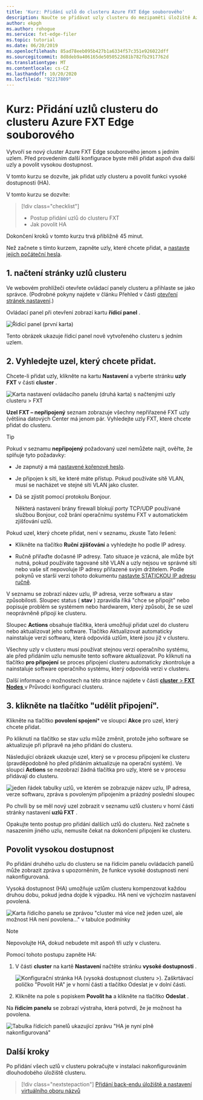 ```yaml
---
title: 'Kurz: Přidání uzlů do clusteru Azure FXT Edge souborového'
description: Naučte se přidávat uzly clusteru do mezipaměti úložiště Azure FXT Edge souborového a povolit funkci vysoké dostupnosti (HA).
author: ekpgh
ms.author: rohogue
ms.service: fxt-edge-filer
ms.topic: tutorial
ms.date: 06/20/2019
ms.openlocfilehash: 85ad78eeb095b427b1a6334f57c351e926022dff
ms.sourcegitcommit: 8d8deb9a406165de5050522681b782fb2917762d
ms.translationtype: MT
ms.contentlocale: cs-CZ
ms.lasthandoff: 10/20/2020
ms.locfileid: "92217809"
---
```

# <a name="tutorial-add-cluster-nodes-to-an-azure-fxt-edge-filer-cluster"></a>Kurz: Přidání uzlů clusteru do clusteru Azure FXT Edge souborového

Vytvoří se nový cluster Azure FXT Edge souborového jenom s jedním uzlem. Před provedením další konfigurace byste měli přidat aspoň dva další uzly a povolit vysokou dostupnost.

V tomto kurzu se dozvíte, jak přidat uzly clusteru a povolit funkci vysoké dostupnosti (HA).

V tomto kurzu se dozvíte:

> [!div class="checklist"]
>
> * Postup přidání uzlů do clusteru FXT
> * Jak povolit HA

Dokončení kroků v tomto kurzu trvá přibližně 45 minut.

Než začnete s tímto kurzem, zapněte uzly, které chcete přidat, a [nastavte jejich počáteční hesla](fxt-node-password.md).

## <a name="1-load-the-cluster-nodes-page"></a>1. načtení stránky uzlů clusteru

Ve webovém prohlížeči otevřete ovládací panely clusteru a přihlaste se jako správce. (Podrobné pokyny najdete v článku Přehled v části [otevření stránek nastavení](fxt-cluster-create.md#open-the-settings-pages).)

Ovládací panel při otevření zobrazí kartu **řídicí panel** . 

![Řídicí panel (první karta)](media/fxt-cluster-config/dashboard-1-node.png)

Tento obrázek ukazuje řídicí panel nově vytvořeného clusteru s jedním uzlem.

## <a name="2-locate-the-node-to-add"></a>2. Vyhledejte uzel, který chcete přidat.

Chcete-li přidat uzly, klikněte na kartu **Nastavení** a vyberte stránku **uzly FXT** v části **cluster** .

![Karta nastavení ovládacího panelu (druhá karta) s načtenými uzly clusteru > FXT](media/fxt-cluster-config/settings-fxt-nodes.png)

**Uzel FXT – nepřipojený** seznam zobrazuje všechny nepřiřazené FXT uzly (většina datových Center má jenom pár. Vyhledejte uzly FXT, které chcete přidat do clusteru.

> [!Tip]
> Pokud v seznamu **nepřipojený** požadovaný uzel nemůžete najít, ověřte, že splňuje tyto požadavky:
>
> * Je zapnutý a má [nastavené kořenové heslo](fxt-node-password.md).
> * Je připojen k síti, ke které máte přístup. Pokud používáte sítě VLAN, musí se nacházet ve stejné síti VLAN jako cluster.
> * Dá se zjistit pomocí protokolu Bonjour.
>
>   Některá nastavení brány firewall blokují porty TCP/UDP používané službou Bonjour, což brání operačnímu systému FXT v automatickém zjišťování uzlů.
>
> Pokud uzel, který chcete přidat, není v seznamu, zkuste Tato řešení:
>
> * Klikněte na tlačítko **Ruční zjišťování** a vyhledejte ho podle IP adresy.
>
> * Ručně přiřaďte dočasné IP adresy. Tato situace je vzácná, ale může být nutná, pokud používáte tagované sítě VLAN a uzly nejsou ve správné síti nebo vaše síť nepovoluje IP adresy přiřazené svým držitelem. Podle pokynů ve starší verzi tohoto dokumentu [nastavte STATICKOU IP adresu ručně](https://azure.github.io/Avere/legacy/create_cluster/4_8/html/static_ip.html).

V seznamu se zobrazí název uzlu, IP adresa, verze softwaru a stav způsobilosti. Sloupec status ( **stav** ) zpravidla říká "chce se připojit" nebo popisuje problém se systémem nebo hardwarem, který způsobí, že se uzel neoprávněně připojí ke clusteru.

Sloupec **Actions** obsahuje tlačítka, která umožňují přidat uzel do clusteru nebo aktualizovat jeho software. Tlačítko Aktualizovat automaticky nainstaluje verzi softwaru, která odpovídá uzlům, které jsou již v clusteru.

Všechny uzly v clusteru musí používat stejnou verzi operačního systému, ale před přidáním uzlu nemusíte tento software aktualizovat. Po kliknutí na tlačítko **pro připojení** se proces připojení clusteru automaticky zkontroluje a nainstaluje software operačního systému, který odpovídá verzi v clusteru.

Další informace o možnostech na této stránce najdete v části [ **cluster**  >  **FXT Nodes** ](https://azure.github.io/Avere/legacy/ops_guide/4_7/html/gui_fxt_nodes.html) v Průvodci konfigurací clusteru.

## <a name="3-click-the-allow-to-join-button"></a>3. klikněte na tlačítko "udělit připojení".

Klikněte na tlačítko **povolení spojení*** ve sloupci **Akce** pro uzel, který chcete přidat.

Po kliknutí na tlačítko se stav uzlu může změnit, protože jeho software se aktualizuje při přípravě na jeho přidání do clusteru.

Následující obrázek ukazuje uzel, který se v procesu připojení ke clusteru (pravděpodobně ho před přidáním aktualizuje na operační systém). Ve sloupci **Actions** se nezobrazí žádná tlačítka pro uzly, které se v procesu přidávají do clusteru.

![jeden řádek tabulky uzlů, ve kterém se zobrazuje název uzlu, IP adresa, verze softwaru, zpráva s povoleným připojením a prázdný poslední sloupec](media/fxt-cluster-config/node-join-in-process.png)

Po chvíli by se měl nový uzel zobrazit v seznamu uzlů clusteru v horní části stránky nastavení **uzlů FXT** .

Opakujte tento postup pro přidání dalších uzlů do clusteru. Než začnete s nasazením jiného uzlu, nemusíte čekat na dokončení připojení ke clusteru.

## <a name="enable-high-availability"></a>Povolit vysokou dostupnost

Po přidání druhého uzlu do clusteru se na řídicím panelu ovládacích panelů může zobrazit zpráva s upozorněním, že funkce vysoké dostupnosti není nakonfigurovaná.

Vysoká dostupnost (HA) umožňuje uzlům clusteru kompenzovat každou druhou dobu, pokud jedna dojde k výpadku. HA není ve výchozím nastavení povolená.

![Karta řídicího panelu se zprávou "cluster má více než jeden uzel, ale možnost HA není povolena..." v tabulce podmínky](media/fxt-cluster-config/no-ha-2-nodes.png)

> [!Note]
> Nepovolujte HA, dokud nebudete mít aspoň tři uzly v clusteru.

Pomocí tohoto postupu zapněte HA:

1. V části **cluster** na kartě **Nastavení** načtěte stránku **vysoké dostupnosti** .

   ![Konfigurační stránka HA (vysoká dostupnost clusteru >). Zaškrtávací políčko "Povolit HA" je v horní části a tlačítko Odeslat je v dolní části.](media/fxt-cluster-config/enable-ha.png)

2. Klikněte na pole s popiskem **Povolit ha** a klikněte na tlačítko **Odeslat** .

Na **řídicím panelu** se zobrazí výstraha, která potvrdí, že je možnost ha povolena.

![Tabulka řídicích panelů ukazující zprávu "HA je nyní plně nakonfigurovaná"](media/fxt-cluster-config/ha-configured-alert.png)

## <a name="next-steps"></a>Další kroky

Po přidání všech uzlů v clusteru pokračujte v instalaci nakonfigurováním dlouhodobého úložiště clusteru.

> [!div class="nextstepaction"]
> [Přidání back-endu úložiště a nastavení virtuálního oboru názvů](fxt-add-storage.md)